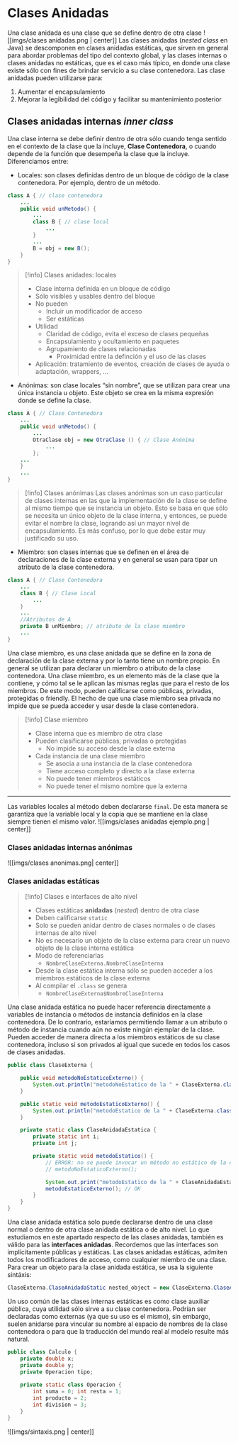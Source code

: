 # Clases Anidadas
Una clase anidada es una clase que se define dentro de otra clase
![[imgs/clases anidadas.png | center]]
Las clases anidadas (*nested class* en Java) se descomponen en clases anidadas estáticas, que sirven en general para abordar problemas del tipo del contexto global, y las clases internas o clases anidadas no estáticas, que es el caso más típico, en donde una clase existe sólo con fines de brindar servicio a su clase contenedora.
Las clase anidadas pueden utilizarse para:
1. Aumentar el encapsulamiento
2. Mejorar la legibilidad del código y facilitar su mantenimiento posterior
## Clases anidadas internas *inner class*
Una clase interna se debe definir dentro de otra sólo cuando tenga sentido en el contexto de la clase que la incluye, **Clase Contenedora**, o cuando depende de la función que desempeña la clase que la incluye.
Diferenciamos entre:
- Locales: son clases definidas dentro de un bloque de código de la clase contenedora. Por ejemplo, dentro de un método.
```java
class A { // clase contenedora
	...
	public void unMetodo() {
		...
		class B { // clase local
			...
		}
		...
		B = obj = new B();
	}
}
```
> [!info] Clases anidades: locales
> - Clase interna definida en un bloque de código
> - Sólo visibles y usables dentro del bloque
> - No pueden
> 	- Incluir un modificador de acceso
> 	- Ser estáticas
> - Utilidad
> 	- Claridad de código, evita el exceso de clases pequeñas
> 	- Encapsulamiento y ocultamiento en paquetes
> 	- Agrupamiento de clases relacionadas
> 		- Proximidad entre la definción y el uso de las clases
> - Aplicación: tratamiento de eventos, creación de clases de ayuda o adaptación, wrappers, ...
- Anónimas: son clase locales “sin nombre”, que se utilizan para crear una única instancia u objeto. Este objeto se crea en la misma expresión donde se define la clase.
```java
class A { // Clase Contenedora 
	...
	public void unMetodo() { 
		...
		OtraClase obj = new OtraClase () { // Clase Anónima 
			...
		}; 
	...
	} 
	...
}
```
> [!info] Clases anónimas
> Las clases anónimas son un caso particular de clases internas en las que la implementación de la clase se define al mismo tiempo que se instancia un objeto. Esto se basa en que sólo se necesita un único objeto de la clase interna, y entonces, se puede evitar el nombre la clase, logrando así un mayor nivel de encapsulamiento.
> Es más confuso, por lo que debe estar muy justificado su uso.

- Miembro: son clases internas que se definen en el área de declaraciones de la clase externa y en general se usan para tipar un atributo de la clase contenedora.
```java
class A { // Clase Contenedora
	...
	class B { // Clase Local
		...
	} 
	...
	//Atributos de A
	private B unMiembro; // atributo de la clase miembro
	...
}
```
Una clase miembro, es una clase anidada que se define en la zona de declaración de la clase externa y por lo tanto tiene un nombre propio. En general se utilizan para declarar un miembro o atributo de la clase contenedora.
Una clase miembro, es un elemento más de la clase que la contiene, y cómo tal se le aplican las mismas reglas que para el resto de los miembros. De este modo, pueden calificarse como públicas, privadas, protegidas o friendly. El hecho de que una clase miembro sea privada no impide que se pueda acceder y usar desde la clase contenedora.
> [!info] Clase miembro
> - Clase interna que es miembro de otra clase
> - Pueden clasificarse públicas, privadas o protegidas
> 	- No impide su acceso desde la clase externa
> - Cada instancia de una clase miembro
> 	- Se asocia a una instancia de la clase contenedora
> 	- Tiene acceso completo y directo a la clase externa
> 	- No puede tener miembros estáticos
> 	- No puede tener el mismo nombre que la externa
> 

---
Las variables locales al método deben declararse `final`. De esta manera se garantiza que la variable local y la copia que se mantiene en la clase siempre tienen el mismo valor.
![[imgs/clases anidadas ejemplo.png | center]]
### Clases anidadas internas anónimas
![[imgs/clases anonimas.png| center]]
### Clases anidadas estáticas
> [!info] Clases e interfaces de alto nivel
> - Clases estáticas **anidadas** (*nested*) dentro de otra clase
> - Deben calificarse `static`
> - Solo se pueden anidar dentro de clases normales o de clases internas de alto nivel
> - No es necesario un objeto de la clase externa para crear un nuevo objeto de la clase interna estática
> - Modo de referenciarlas
> 	- `NombreClaseExterna.NombreClaseInterna`
> - Desde la clase estática interna sólo se pueden acceder a los miembros estáticos de la clase externa
> - Al compilar el `.class` se genera
> 	- `NombreClaseExterna$NombreClaseInterna`

Una clase anidada estática no puede hacer referencia directamente a variables de instancia o métodos de instancia definidos en la clase contenedora. De lo contrario, estaríamos permitiendo llamar a un atributo o método de instancia cuando aún no existe ningún ejemplar de la clase.
Pueden acceder de manera directa a los miembros estáticos de su clase contenedora, incluso si son privados al igual que sucede en todos los casos de clases anidadas.
```java
public class ClaseExterna {

    public void metodoNoEstaticoExterno() {
        System.out.println("metodoNoEstatico de la " + ClaseExterna.class.getName());
    }

    public static void metodoEstaticoExterno() {
        System.out.println("metodoEstatico de la " + ClaseExterna.class.getName());
    }

    private static class ClaseAnidadaEstatica {
        private static int i;
        private int j;

        private static void metodoEstatico() {
            // ERROR: no se puede invocar un método no estático de la clase contenedora
            // metodoNoEstaticoExterno(); 

            System.out.print("metodoEstatico de la " + ClaseAnidadaEstatica.class.getName());
            metodoEstaticoExterno(); // OK
        }
    }
}

```
Una clase anidada estática solo puede declararse dentro de una clase normal o dentro de otra clase anidada estática o de alto nivel.
Lo que estudiamos en este apartado respecto de las clases anidadas, también es válido para las **interfaces anidadas**. Recordemos que las interfaces son implícitamente públicas y estáticas.
Las clases anidadas estáticas, admiten todos los modificadores de acceso, como cualquier miembro de una clase.
Para crear un objeto para la clase anidada estática, se usa la siguiente sintáxis:
```java
ClaseExterna.ClaseAnidadaStatic nested_object = new ClaseExterna.ClaseAnidadaStatic();
```
Un uso común de las clases internas estáticas es como clase auxiliar pública, cuya utilidad sólo sirve a su clase contenedora. Podrían ser declaradas como externas (ya que su uso es el mismo), sin embargo, suelen anidarse para vincular su nombre al espacio de nombres de la clase contenedora o para que la traducción del mundo real al modelo resulte más natural.
```java
public class Calculo {
	private double x;
	private double y;
	private Operacion tipo;
	
	private static class Operacion {
		int suma = 0; int resta = 1;
		int producto = 2;
		int division = 3;
	}
}
```
![[imgs/sintaxis.png | center]]
